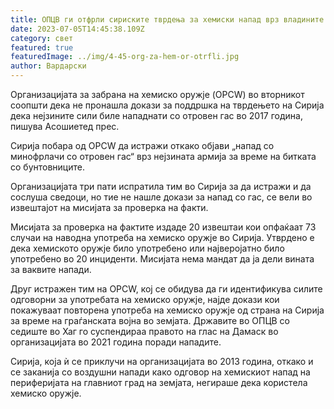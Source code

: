 ```yaml
---
title: ОПЦВ ги отфрли сириските тврдења за хемиски напад врз владините трупи
date: 2023-07-05T14:45:38.109Z
category: свет
featured: true
featuredImage: ../img/4-45-org-za-hem-or-otrfli.jpg
author: Вардарски
---
```

Организацијата за забрана на хемиско оружје (OPCW) во вторникот соопшти дека не пронашла докази за поддршка на тврдењето на Сирија дека нејзините сили биле нападнати со отровен гас во 2017 година, пишува Асошиетед прес.

Сирија побара од OPCW да истражи откако објави „напад со минофрлачи со отровен гас“ врз нејзината армија за време на битката со бунтовниците.

Организацијата три пати испратила тим во Сирија за да истражи и да сослуша сведоци, но тие не нашле докази за напад со гас, се вели во извештајот на мисијата за проверка на факти.

Мисијата за проверка на фактите издаде 20 извештаи кои опфаќаат 73 случаи на наводна употреба на хемиско оружје во Сирија. Утврдено е дека хемиското оружје било употребено или најверојатно било употребено во 20 инциденти. Мисијата нема мандат да ја дели вината за ваквите напади.

Друг истражен тим на OPCW, кој се обидува да ги идентификува силите одговорни за употребата на хемиско оружје, најде докази кои покажуваат повторена употреба на хемиско оружје од страна на Сирија за време на граѓанската војна во земјата. Државите во ОПЦВ со седиште во Хаг го суспендираа правото на глас на Дамаск во организацијата во 2021 година поради нападите.

Сирија, која ѝ се приклучи на организацијата во 2013 година, откако и се заканија со воздушни напади како одговор на хемискиот напад на периферијата на главниот град на земјата, негираше дека користела хемиско оружје.